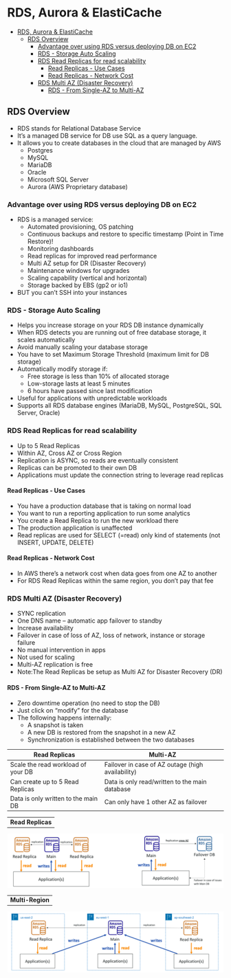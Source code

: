 # RDS, Aurora & ElastiCache

- [RDS, Aurora & ElastiCache](#rds-aurora--elasticache)
  - [RDS Overview](#rds-overview)
    - [Advantage over using RDS versus deploying DB on EC2](#advantage-over-using-rds-versus-deploying-db-on-ec2)
    - [RDS - Storage Auto Scaling](#rds---storage-auto-scaling)
    - [RDS Read Replicas for read scalability](#rds-read-replicas-for-read-scalability)
      - [Read Replicas - Use Cases](#read-replicas---use-cases)
      - [Read Replicas - Network Cost](#read-replicas---network-cost)
    - [RDS Multi AZ (Disaster Recovery)](#rds-multi-az-disaster-recovery)
      - [RDS - From Single-AZ to Multi-AZ](#rds---from-single-az-to-multi-az)

## RDS Overview

- RDS stands for Relational Database Service
- It’s a managed DB service for DB use SQL as a query language.
- It allows you to create databases in the cloud that are managed by AWS
  - Postgres
  - MySQL
  - MariaDB
  - Oracle
  - Microsoft SQL Server
  - Aurora (AWS Proprietary database)

### Advantage over using RDS versus deploying DB on EC2

- RDS is a managed service:
  - Automated provisioning, OS patching
  - Continuous backups and restore to specific timestamp (Point in Time Restore)!
  - Monitoring dashboards
  - Read replicas for improved read performance
  - Multi AZ setup for DR (Disaster Recovery)
  - Maintenance windows for upgrades
  - Scaling capability (vertical and horizontal)
  - Storage backed by EBS (gp2 or io1)
- BUT you can’t SSH into your instances

### RDS - Storage Auto Scaling

- Helps you increase storage on your RDS DB instance dynamically
- When RDS detects you are running out of free database storage, it scales automatically
- Avoid manually scaling your database storage
- You have to set Maximum Storage Threshold (maximum limit for DB storage)
- Automatically modify storage if:
  - Free storage is less than 10% of allocated storage
  - Low-storage lasts at least 5 minutes
  - 6 hours have passed since last modification
- Useful for applications with unpredictable workloads
- Supports all RDS database engines (MariaDB, MySQL, PostgreSQL, SQL Server, Oracle)

### RDS Read Replicas for read scalability

- Up to 5 Read Replicas
- Within AZ, Cross AZ or Cross Region
- Replication is ASYNC, so reads are eventually consistent
- Replicas can be promoted to their own DB
- Applications must update the connection string to leverage read replicas

#### Read Replicas - Use Cases
  
- You have a production database that is taking on normal load
- You want to run a reporting application to run some analytics
- You create a Read Replica to run the new workload there
- The production application is unaffected
- Read replicas are used for SELECT (=read) only kind of statements (not INSERT, UPDATE, DELETE)

#### Read Replicas - Network Cost

- In AWS there’s a network cost when data goes from one AZ to another
- For RDS Read Replicas within the same region, you don’t pay that fee

### RDS Multi AZ (Disaster Recovery)

- SYNC replication
- One DNS name – automatic app failover to standby
- Increase availability
- Failover in case of loss of AZ, loss of network, instance or storage failure
- No manual intervention in apps
- Not used for scaling
- Multi-AZ replication is free
- Note:The Read Replicas be setup as Multi AZ for Disaster Recovery (DR)

#### RDS - From Single-AZ to Multi-AZ

- Zero downtime operation (no need to stop the DB)
- Just click on “modify” for the database
- The following happens internally:
  - A snapshot is taken
  - A new DB is restored from the snapshot in a new AZ
  - Synchronization is established between the two databases

| Read Replicas                       | Multi-AZ                                          |
| ----------------------------------- | ------------------------------------------------- |
| Scale the read workload of your DB  | Failover in case of AZ outage (high availability) |
| Can create up to 5 Read Replicas    | Data is only read/written to the main database    |
| Data is only written to the main DB | Can only have 1 other AZ as failover              |

| |
| :-: |
| **Read Replicas** |
![Read Replicas Multi-AZ](../images/read_replicas_multi_AZ.png)

| |
| :-: |
| **Multi-Region** |
![Multi-Region](../images/multi_region.png)
